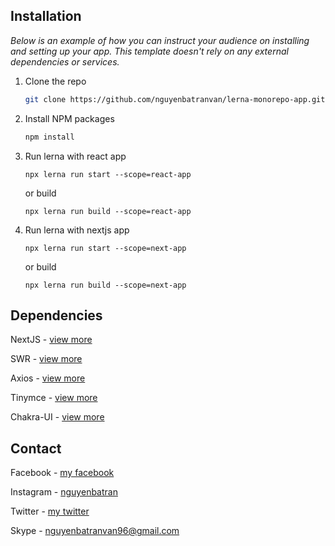 ## Installation

_Below is an example of how you can instruct your audience on installing and setting up your app. This template doesn't rely on any external dependencies or services._

1. Clone the repo
   ```sh
   git clone https://github.com/nguyenbatranvan/lerna-monorepo-app.git
   ```
2. Install NPM packages
   ```sh
   npm install
   ```
3. Run lerna with react app
   ```
   npx lerna run start --scope=react-app 
   ```
   or build
   ```
   npx lerna run build --scope=react-app
   ```
4. Run lerna with nextjs app
   ```
   npx lerna run start --scope=next-app
   ```
   or build
   ```
   npx lerna run build --scope=next-app
   ```
## Dependencies

NextJS - [view more](https://nextjs.org/)

SWR - [view more](https://swr.vercel.app/)

Axios - [view more](https://github.com/axios/axios)

Tinymce - [view more](https://github.com/tinymce/tinymce-react)

Chakra-UI - [view more](https://chakra-ui.com/)

## Contact

Facebook - [my facebook](https://www.facebook.com/flexhwang)

Instagram - [nguyenbatran](https://www.instagram.com/nguyenbatran/)

Twitter - [my twitter](https://twitter.com/VnBKinh1)

Skype - nguyenbatranvan96@gmail.com



